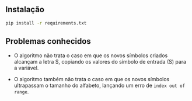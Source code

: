 ## Instalação

```bash
pip install -r requirements.txt
```

## Problemas conhecidos

- O algoritmo não trata o caso em que os novos símbolos criados alcançam a letra S, copiando os valores do símbolo de entrada (S) para a variável.

- O algoritmo também não trata o caso em que os novos símbolos ultrapassam o tamanho do alfabeto, lançando um erro de `index out of range`.